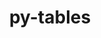 ---
title: "py-tables"
layout: cache
categories: [package, develop]
meta: {"versions": ["3.9.0"], "compilers": ["gcc@=11.4.0"], "oss": ["ubuntu22.04"], "platforms": ["linux"], "targets": ["x86_64_v3"], "stacks": ["e4s", "root"], "num_specs": 8, "num_specs_by_stack": {"root": 8, "e4s": 8}}
spec_details: [{"hash": "3toefvh2hq2a53fjevfps2ypihl5n6o5", "compiler": "gcc@=11.4.0", "versions": ["3.9.0"], "os": "ubuntu22.04", "platform": "linux", "target": "x86_64_v3", "variants": ["build_system=python_pip", "+bzip2", "+lzo", "+zlib"], "stacks": ["root", "e4s"], "size": "-", "tarball": "https://binaries.spack.io/develop/build_cache/linux-ubuntu22.04-x86_64_v3/gcc-11.4.0/py-tables-3.9.0/linux-ubuntu22.04-x86_64_v3-gcc-11.4.0-py-tables-3.9.0-3toefvh2hq2a53fjevfps2ypihl5n6o5.spack"}, {"hash": "fcsp3wc4ffejvapsvudmlv6jf2exuyyg", "compiler": "gcc@=11.4.0", "versions": ["3.9.0"], "os": "ubuntu22.04", "platform": "linux", "target": "x86_64_v3", "variants": ["build_system=python_pip", "+bzip2", "+lzo", "+zlib"], "stacks": ["root", "e4s"], "size": "-", "tarball": "https://binaries.spack.io/develop/build_cache/linux-ubuntu22.04-x86_64_v3/gcc-11.4.0/py-tables-3.9.0/linux-ubuntu22.04-x86_64_v3-gcc-11.4.0-py-tables-3.9.0-fcsp3wc4ffejvapsvudmlv6jf2exuyyg.spack"}, {"hash": "ajlsemnbmz2ysare4cb63cnzkvsle4my", "compiler": "gcc@=11.4.0", "versions": ["3.9.0"], "os": "ubuntu22.04", "platform": "linux", "target": "x86_64_v3", "variants": ["build_system=python_pip", "+bzip2", "+lzo", "+zlib"], "stacks": ["root", "e4s"], "size": "-", "tarball": "https://binaries.spack.io/develop/build_cache/linux-ubuntu22.04-x86_64_v3/gcc-11.4.0/py-tables-3.9.0/linux-ubuntu22.04-x86_64_v3-gcc-11.4.0-py-tables-3.9.0-ajlsemnbmz2ysare4cb63cnzkvsle4my.spack"}, {"hash": "il62e4bwkexmea4qyq3mmwe6vlktdf3y", "compiler": "gcc@=11.4.0", "versions": ["3.9.0"], "os": "ubuntu22.04", "platform": "linux", "target": "x86_64_v3", "variants": ["build_system=python_pip", "+bzip2", "+lzo", "+zlib"], "stacks": ["root", "e4s"], "size": "-", "tarball": "https://binaries.spack.io/develop/build_cache/linux-ubuntu22.04-x86_64_v3/gcc-11.4.0/py-tables-3.9.0/linux-ubuntu22.04-x86_64_v3-gcc-11.4.0-py-tables-3.9.0-il62e4bwkexmea4qyq3mmwe6vlktdf3y.spack"}, {"hash": "r246v5hfj3dienyrkhyvkyp4jjor7kmj", "compiler": "gcc@=11.4.0", "versions": ["3.9.0"], "os": "ubuntu22.04", "platform": "linux", "target": "x86_64_v3", "variants": ["build_system=python_pip", "+bzip2", "+lzo", "+zlib"], "stacks": ["root", "e4s"], "size": "-", "tarball": "https://binaries.spack.io/develop/build_cache/linux-ubuntu22.04-x86_64_v3/gcc-11.4.0/py-tables-3.9.0/linux-ubuntu22.04-x86_64_v3-gcc-11.4.0-py-tables-3.9.0-r246v5hfj3dienyrkhyvkyp4jjor7kmj.spack"}, {"hash": "rz526t2njf53tnho54sqvdijge4ct5y2", "compiler": "gcc@=11.4.0", "versions": ["3.9.0"], "os": "ubuntu22.04", "platform": "linux", "target": "x86_64_v3", "variants": ["build_system=python_pip", "+bzip2", "+lzo", "+zlib"], "stacks": ["root", "e4s"], "size": "-", "tarball": "https://binaries.spack.io/develop/build_cache/linux-ubuntu22.04-x86_64_v3/gcc-11.4.0/py-tables-3.9.0/linux-ubuntu22.04-x86_64_v3-gcc-11.4.0-py-tables-3.9.0-rz526t2njf53tnho54sqvdijge4ct5y2.spack"}, {"hash": "lw7crduxkujel7bxkuwwovf2w4k3cz7w", "compiler": "gcc@=11.4.0", "versions": ["3.9.0"], "os": "ubuntu22.04", "platform": "linux", "target": "x86_64_v3", "variants": ["build_system=python_pip", "+bzip2", "+lzo", "+zlib"], "stacks": ["root", "e4s"], "size": "-", "tarball": "https://binaries.spack.io/develop/build_cache/linux-ubuntu22.04-x86_64_v3/gcc-11.4.0/py-tables-3.9.0/linux-ubuntu22.04-x86_64_v3-gcc-11.4.0-py-tables-3.9.0-lw7crduxkujel7bxkuwwovf2w4k3cz7w.spack"}, {"hash": "2qlad27yllrsry3cucbmyu3rkdqfvvtr", "compiler": "gcc@=11.4.0", "versions": ["3.9.0"], "os": "ubuntu22.04", "platform": "linux", "target": "x86_64_v3", "variants": ["build_system=python_pip", "+bzip2", "+lzo", "+zlib"], "stacks": ["root", "e4s"], "size": "-", "tarball": "https://binaries.spack.io/develop/build_cache/linux-ubuntu22.04-x86_64_v3/gcc-11.4.0/py-tables-3.9.0/linux-ubuntu22.04-x86_64_v3-gcc-11.4.0-py-tables-3.9.0-2qlad27yllrsry3cucbmyu3rkdqfvvtr.spack"}]
---